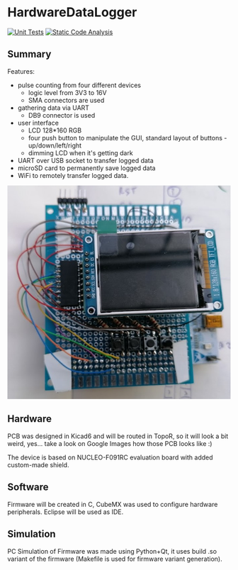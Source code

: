 # HardwareDataLogger

[![Unit Tests](https://github.com/RobertGawron/HardwareDataLogger/workflows/Unit%20Tests/badge.svg)](https://github.com/RobertGawron/HardwareDataLogger/actions?query=workflow%3A%22Unit+Tests%22) [![Static Code Analysis](https://github.com/RobertGawron/HardwareDataLogger/workflows/Static%20Code%20Analysis/badge.svg)](https://github.com/RobertGawron/HardwareDataLogger/actions?query=workflow%3A%22Static+Code+Analysis%22)

## Summary

Features:
- pulse counting from four different devices
    - logic level from 3V3 to 16V
    - SMA connectors are used
- gathering data via UART
    - DB9 connector is used
- user interface
    - LCD 128*160 RGB
    - four push button to manipulate the GUI, standard layout of buttons - up/down/left/right
    - dimming LCD when it's getting dark
- UART over USB socket to transfer logged data
- microSD card to permanently save logged data
- WiFi to remotely transfer logged data.

![Device Picture](https://raw.githubusercontent.com/RobertGawron/HardwareDataLogger/main/Documentation/Pictures/Device_25_08_2021.jpg)

## Hardware

PCB was designed in Kicad6 and will be routed in TopoR, so it will look a bit weird, yes... take a look on Google Images how those PCB looks like :)

The device is based on NUCLEO-F091RC evaluation board with added custom-made shield.

## Software

Firmware will be created in C, CubeMX was used to configure hardware peripherals. Eclipse will be used as IDE.

## Simulation

PC Simulation of Firmware was made using Python+Qt, it uses build .so variant of the firmware (Makefile is used for firmware variant generation).